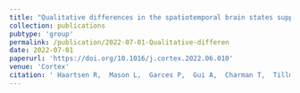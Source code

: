 ```yaml
---
title: "Qualitative differences in the spatiotemporal brain states supporting configural face processing emerge in adolescence in autism."
collection: publications
pubtype: 'group'
permalink: /publication/2022-07-01-Qualitative-differen
date: 2022-07-01
paperurl: 'https://doi.org/10.1016/j.cortex.2022.06.010'
venue: 'Cortex'
citation: ' Haartsen R,  Mason L,  Garces P,  Gui A,  Charman T,  Tillmann J,  Johnson MH,  Buitelaar JK,  Loth E,  Murphy D,  Jones EJH,  EU-AIMS group, &quot;Qualitative differences in the spatiotemporal brain states supporting configural face processing emerge in adolescence in autism..&quot; Cortex; a journal devoted to the study of the nervous system and behavior, 2022.'
---
```

